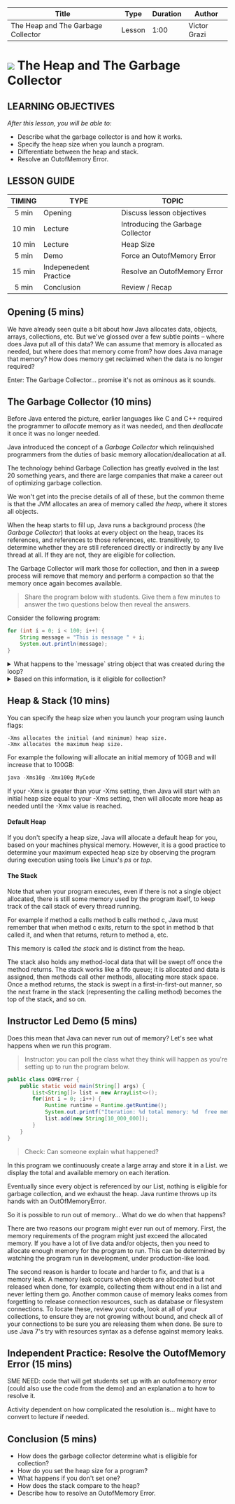 | Title       | Type   | Duration | Author        |
| ----------- | ------ | -------- |   ----------  |
| The Heap and The Garbage Collector | Lesson | 1:00     |  Victor Grazi |


# ![](https://ga-dash.s3.amazonaws.com/production/assets/logo-9f88ae6c9c3871690e33280fcf557f33.png) The Heap and The Garbage Collector

## LEARNING OBJECTIVES

*After this lesson, you will be able to:*

- Describe what the garbage collector is and how it works.
- Specify the heap size when you launch a program.
- Differentiate between the heap and stack.
- Resolve an OutofMemory Error.

## LESSON GUIDE

| TIMING  | TYPE  | TOPIC  |
|:-:|---|---|
| 5 min  | Opening  | Discuss lesson objectives |
| 10 min  | Lecture  | Introducing the Garbage Collector |
| 10 min  |Lecture   | Heap Size |
| 5 min  | Demo | Force an OutofMemory Error|
| 15 min | Indepenedent Practice| Resolve an OutofMemory Error|
| 5 min  | Conclusion  | Review / Recap |

## Opening (5 mins)

We have already seen quite a bit about how Java allocates data, objects, arrays, collections, etc.
But we've glossed over a few subtle points – where does Java put all of this data? We can assume that memory is allocated as needed, but where does that memory come from? how does Java manage that memory? How does memory get reclaimed when the data is no longer required?

Enter: The Garbage Collector... promise it's not as ominous as it sounds.

## The Garbage Collector (10 mins) 

Before Java entered the picture, earlier languages like C and C++ required the programmer to _allocate_ memory as it was needed, and then _deallocate_ it once it was no longer needed.

Java introduced the concept of a _Garbage Collector_ which relinquished programmers from the duties of basic memory allocation/deallocation at all. 

The technology behind Garbage Collection has greatly evolved in the last 20 something years, and there are large companies that make a career out of optimizing garbage collection. 

We won't get into the precise details of all of these, but the common theme is that the JVM allocates an area of memory called _the heap_, where it stores all objects.
 
When the heap starts to fill up, Java runs a background process (the _Garbage Collector_) that looks at every object on the heap, traces its references, and references to those references, etc. transitively, to determine whether they are still referenced directly or indirectly by any live thread at all. If they are not, they are eligible for collection. 

The Garbage Collector will mark those for collection, and then in a sweep process will remove that memory and perform a compaction so that the memory once again becomes available.

> Share the program below with students. Give them a few minutes to answer the two questions below then reveal the answers. 

Consider the following program:
```java
for (int i = 0; i < 100; i++) {
    String message = "This is message " + i;
    System.out.println(message);
}
```

<details>
	<summary>What happens to the `message` string object that was created during the loop?</summary>
	At the end of each loop iteration, the `message` String object that was created during that loop is no longer reachable. It was not assigned, it has no references, and there is no way to ever get it back.
</details>

<details>
	<summary>Based on this information, is it eligible for collection?</summary>
Yes, it is eligible for garbage collection. 
</details>


## Heap & Stack (10 mins) 

You can specify the heap size when you launch your program using launch flags:

```sbtshell
-Xms allocates the initial (and minimum) heap size.
-Xmx allocates the maximum heap size. 
```
For example the following will allocate an initial memory of 10GB and will increase that to 100GB:

```java
java -Xms10g -Xmx100g MyCode
```

If your -Xmx is greater than your -Xms setting, then Java will start with an initial heap size equal to your -Xms setting, then will allocate more heap as needed until the -Xmx value is reached. 

#### Default Heap

If you don't specify a heap size, Java will allocate a default heap for you, based on your machines physical memory. However, it is a good practice to determine your maximum expected heap size by observing the program during execution using tools like Linux's _ps_ or _top_.

#### The Stack

Note that when your program executes, even if there is not a single object allocated, there is still some memory used by the program itself, to keep track of the call stack of every thread running.

For example if method a calls method b calls method c, Java must remember that when method c exits, return to the spot in method b that called it, and when that returns, return to method a, etc. 

This memory is called _the stack_ and is distinct from the heap. 

The stack also holds any method-local data that will be swept off once the method returns. The stack works like a fifo queue; it is allocated and data is assigned, then methods call other methods, allocating more stack space. Once a method returns, the stack is swept in a first-in-first-out manner, so the next frame in the stack (representing the calling method) becomes the top of the stack, and so on.



## Instructor Led Demo (5 mins) 

Does this mean that Java can never run out of memory? Let's see what happens when we run this program. 

> Instructor: you can poll the class what they think will happen as you're setting up to run the program below. 


```java
public class OOMError {
    public static void main(String[] args) {
        List<String[]> list = new ArrayList<>();
        for(int i = 0; ;i++) {
            Runtime runtime = Runtime.getRuntime();
            System.out.printf("Iteration: %d total memory: %d  free memory: %d%n", i, runtime.totalMemory(), runtime.freeMemory());
            list.add(new String[10_000_000]);
        }
    }
}

```

> Check: Can someone explain what happened? 

In this program we continuously create a large array and store it in a List. we display the total and available memory on each iteration. 

Eventually since every object is referenced by our List, nothing is eligible for garbage collection, and we exhaust the heap. Java runtime throws up its hands with an OutOfMemoryError.

So it is possible to run out of memory... What do we do when that happens?

<!-- SME NEED: the answer to that question ^^ -->
There are two reasons our program might ever run out of memory. First, the memory requirements of the program might just exceed the allocated memory. If you have a lot of live data and/or objects, then you need to allocate enough memory for the program to run. This can be determined by watching the program run in development, under production-like load.

The second reason is harder to locate and harder to fix, and that is a memory leak. A memory leak occurs when objects are allocated but not released when done, for example, collecting them without end in a list and never letting them go. Another common cause of memory leaks comes from forgetting to release connection resources, such as database or filesystem connections. To locate these, review your code, look at all of your collections, to ensure they are not growing without bound, and check all of your connections to be sure you are releasing them when done. Be sure to use Java 7's try with resources syntax as a defense against memory leaks. 

## Independent Practice: Resolve the OutofMemory Error (15 mins) 
<!-- resolving a memory leak is a career, I don't think we can do much in a few minutes. I suggest we leave it at that -->
SME NEED: code that will get students set up with an outofmemory error (could also use the code from the demo) and an explanation a to how to resolve it.

Activity dependent on how complicated the resolution is... might have to convert to lecture if needed. 

## Conclusion (5 mins) 

- How does the garbage collector determine what is elligible for collection? 
- How do you set the heap size for a program? 
- What happens if you don't set one? 
- How does the stack compare to the heap?
- Describe how to resolve an OutofMemory Error.
